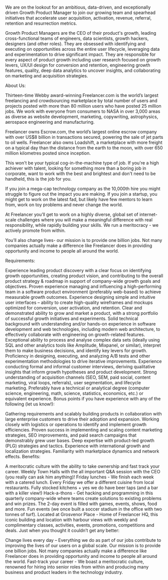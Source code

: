We are on the lookout for an ambitious, data-driven, and exceptionally driven Growth Product Manager to join our growing team and spearhead initiatives that accelerate user acquisition, activation, revenue, referral, retention and resurrection metrics.

Growth Product Managers are the CEO of their product's growth, leading cross-functional teams of engineers, data scientists, growth hackers, designers (and other roles). They are obsessed with identifying and executing on opportunities across the entire user lifecycle, leveraging data and experimentation to drive significant impact. They are responsible for every aspect of product growth including user research focused on growth levers, UX/UI design for conversion and retention, engineering growth features, quality, deep data analytics to uncover insights, and collaborating on marketing and acquisition strategies.

About Us:

Thirteen-time Webby award-winning Freelancer.com is the world’s largest freelancing and crowdsourcing marketplace by total number of users and projects posted with more than 80 million users who have posted 25 million jobs. We work with everyone from consumers to NASA in over 3,000 areas as diverse as website development, marketing, copywriting, astrophysics, aerospace engineering and manufacturing.

Freelancer owns Escrow.com, the world’s largest online escrow company with over US$8 billion in transactions secured, powering the sale of jet parts to oil wells. Freelancer also owns Loadshift, a marketplace with more freight on a typical day than the distance from the earth to the moon, with over 650 million kilometres posted since inception.

This won't be your typical cog-in-the-machine type of job. If you're a high achiever with talent, looking for something more than a boring job in corporate, want to work with the best and brightest and don't need to be handheld, this is the job for you.

If you join a mega-cap technology company as the 10,000th hire you might struggle to figure out the impact you are making. If you join a startup, you might get to work on the latest fad, but likely have few mentors to learn from, work on toy problems and never change the world.

At Freelancer you’ll get to work on a highly diverse, global set of internet-scale challenges where you will make a meaningful difference with real responsibility, while rapidly building your skills. We run a meritocracy - we actively promote from within.

You’ll also change lives- our mission is to provide one billion jobs. Not many companies actually make a difference like Freelancer does in providing opportunity and income to people all around the world.

Requirements:

Experience leading product discovery with a clear focus on identifying growth opportunities, creating product vision, and contributing to the overall product strategy & roadmap in support of company-wide growth goals and objectives.
Proven experience managing and influencing a high-performing team in a software product environment (preferably web-based) to achieve measurable growth outcomes.
Experience designing simple and intuitive user interfaces – ability to create high-quality wireframes and mockups optimized for conversion, user activation, and retention.
Clear and demonstrated ability to grow and market a product, with a strong portfolio of successful growth initiatives and experiments.
Solid technical background with understanding and/or hands-on experience in software development and web technologies, including modern web architecture, to effectively collaborate with engineering on growth-related features.
Exceptional ability to process and analyse complex data sets (ideally using SQL and other analytics tools like Amplitude, Mixpanel, or similar), interpret them to make business decisions, and identify key levers for growth.
Proficiency in designing, executing, and analyzing A/B tests and other experimentation methodologies to drive iterative improvements.
Experience conducting formal and informal customer interviews, deriving qualitative insights that inform growth hypotheses and product development.
Strong understanding of acquisition channels (SEO, SEM, paid social, content marketing, viral loops, referrals), user segmentation, and lifecycle marketing.
Preferably have a technical or analytical degree (computer science, engineering, math, science, statistics, economics, etc.) or equivalent experience.
Bonus points if you have experience with any of the following (let us know!):

Gathering requirements and scalably building products in collaboration with large enterprise customers to drive their adoption and expansion.
Working closely with logistics or operations to identify and implement growth efficiencies.
Proven success in implementing and scaling content marketing strategies, SEO improvements, and paid search campaigns that demonstrably grew user bases.
Deep expertise with product-led growth (PLG) strategies and tactics.
Experience with international growth and localization strategies.
Familiarity with marketplace dynamics and network effects.
Benefits:

A meritocratic culture with the ability to take ownership and fast track your career.
Weekly Town Halls with the all important Q&A session with the CEO (you really can ask him anything)!
Friday lunches - We finish each week with a catered lunch. Every Friday we offer a different cuisine from local restaurants.
Fully stocked kitchens + yes we do have beer taps (and a bar with a killer view!)
Hack-a-thons - Get hacking and programming in this quarterly company-wide where teams create solutions to existing problems and win prizes. The 2-day event is filled with games, events, shows, food and more.
Fun events (we once built a soccer stadium in the office with two tonnes of turf).
Located at Grosvenor Place - Home of Freelancer HQ, this iconic building and location with harbour views with weekly and complimentary classes, activities, events, promotions, competitions and deals.
Just when you thought it couldn’t get any better:

Change lives every day – Everything we do as part of our jobs contribute to improving the lives of our users on a global scale. Our mission is to provide one billion jobs. Not many companies actually make a difference like Freelancer does in providing opportunity and income to people all around the world.
Fast-track your career - We boast a meritocratic culture, renowned for hiring into senior roles from within and producing many business and product leaders in the technology industry.